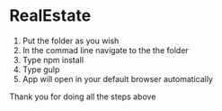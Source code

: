 # RealEstate

1) Put the folder as you wish
2) In the commad line navigate to the the folder
3) Type npm install
4) Type gulp
5) App will open in your default browser automatically

Thank you for doing all the steps above
